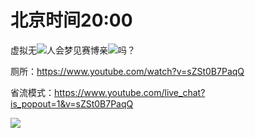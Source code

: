 # 北京时间20:00

虚拟无<img src="https://z3.ax1x.com/2021/05/22/gLlief.png"></img>人会梦见赛博亲<img src="https://z3.ax1x.com/2021/05/22/gLlief.png"></img>吗？

厕所：https://www.youtube.com/watch?v=sZSt0B7PaqQ

省流模式：https://www.youtube.com/live_chat?is_popout=1&v=sZSt0B7PaqQ

<img src="https://img.nga.178.com/attachments/mon_202105/22/7nQ2o-e4o4Z15T3cSgb-ij.png"></img>